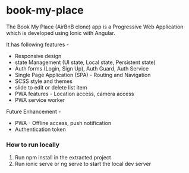 # book-my-place

The Book My Place (AirBnB clone) app is a Progressive Web Application which is developed using Ionic with Angular.

It has following features - 
- Responsive design
- state Management (UI state, Local state, Persistent state)
- Auth forms (Login, Sign Up), Auth Guard, Auth Service
- Single Page Application (SPA) - Routing and Navigation
- SCSS style and themes
- slide to edit or delete list item 
- PWA features - Location access, camera access
- PWA service worker

Future Enhancement - 
- PWA - Offline access, push notification
- Authentication token

### How to run locally

1) Run npm install in the extracted project
2) Run ionic serve or ng serve to start the local dev server
